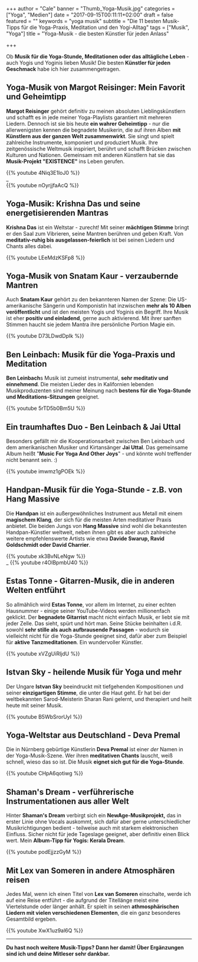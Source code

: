+++
author = "Cale"
banner = "Thumb_Yoga-Musik.jpg"
categories = ["Yoga", "Medien"]
date = "2017-09-15T00:11:11+02:00"
draft = false
featured = ""
keywords = "yoga musik"
subtitle = "Die 11 besten Musik-Tipps für die Yoga-Praxis, Meditation und den Yogi-Alltag"
tags = ["Musik", "Yoga"]
title = "Yoga-Musik - die besten Künstler für jeden Anlass"

+++

Ob **Musik für die Yoga-Stunde, Meditationen oder das alltägliche Leben** - auch Yogis und Yoginis lieben Musik! Die besten **Künstler für jeden Geschmack** habe ich hier zusammengetragen.<!--more-->


## Yoga-Musik von Margot Reisinger: Mein Favorit und Geheimtipp

**Margot Reisinger** gehört definitiv zu meinen absoluten Lieblingskünstlern und schafft es in jede meiner Yoga-Playlists garantiert mit mehreren Liedern. Dennoch ist sie bis heute **ein wahrer Geheimtipp** - nur die allerwenigsten kennen die begnadete Musikerin, die auf ihren Alben **mit Künstlern aus der ganzen Welt zusammenwirkt**. Sie singt und spielt zahlreiche Instrumente, komponiert und produziert Musik. Ihre zeitgenössische Weltmusik inspiriert, berührt und schafft Brücken zwischen Kulturen und Nationen. Gemeinsam mit anderen Künstlern hat sie das **Musik-Projekt "EXISTENCE"** ins Leben gerufen.

{{% youtube 4Niq3E1loJ0 %}}      
_          
{{% youtube nOyrjjfaAcQ %}}

## Yoga-Musik: Krishna Das und seine energetisierenden Mantras

**Krishna Das** ist ein Weltstar - zurecht! Mit seiner **mächtigen Stimme** bringt er den Saal zum Vibrieren, seine Mantren berühren und geben Kraft. Von **meditativ-ruhig bis ausgelassen-feierlich** ist bei seinen Liedern und Chants alles dabei.

{{% youtube LEeMdzKSFp8 %}}

## Yoga-Musik von Snatam Kaur - verzaubernde Mantren

Auch **Snatam Kaur** gehört zu den bekannteren Namen der Szene: Die US-amerikanische Sängerin und Komponistin hat inzwischen **mehr als 10 Alben veröffentlicht** und ist den meisten Yogis und Yoginis ein Begriff. Ihre Musik ist eher **positiv und einladend**, gerne auch aktivierend. Mit ihrer sanften Stimmen haucht sie jedem Mantra ihre persönliche Portion Magie ein.

{{% youtube D73LDwdDpIk %}}

## Ben Leinbach: Musik für die Yoga-Praxis und Meditation

**Ben Leinbach**s Musik ist zumeist instrumental, **sehr meditativ und einnehmend**. Die meisten Lieder des in Kalifornien lebenden Musikproduzenten sind meiner Meinung nach **bestens für die Yoga-Stunde und Meditations-Sitzungen** geeignet.

{{% youtube 5rTD5b0Bm5U %}}

## Ein traumhaftes Duo - Ben Leinbach & Jai Uttal

Besonders gefällt mir die Kooperationsarbeit zwischen Ben Leinbach und dem amerikanischen Musiker und Kirtansänger **Jai Uttal**. Das gemeinsame Album heißt "**Music For Yoga And Other Joys**" - und könnte wohl treffender nicht benannt sein. :)

{{% youtube imwmz1gPOEk %}}


## Handpan-Musik für die Yoga-Stunde - z.B. von Hang Massive

Die **Handpan** ist ein außergewöhnliches Instrument aus Metall mit einem **magischem Klang**, der sich für die meisten Arten meditativer Praxis anbietet. Die beiden Jungs von **Hang Massive** sind wohl die bekanntesten Handpan-Künstler weltweit, neben ihnen gibt es aber auch zahlreiche weitere empfehlenswerte Artists wie etwa **Davide Swarup, Ravid Goldschmidt oder David Charrier**.

{{% youtube xk3BvNLeNgw %}}       
_
{{% youtube r4OlBpmbU40 %}}




## Estas Tonne - Gitarren-Musik, die in anderen Welten entführt

So allmählich wird **Estas Tonne**, vor allem im Internet, zu einer echten Hausnummer - einige seiner YouTube-Videos werden millionenfach geklickt. Der **begnadete Gitarrist** macht nicht einfach Musik, er liebt sie mit jeder Zelle. Das sieht, spürt und hört man. Seine Stücke beinhalten i.d.R. sowohl **sehr stille als auch aufbrausende Passagen** - wodurch sie vielleicht nicht für die Yoga-Stunde geeignet sind, dafür aber zum Beispiel für **aktive Tanzmeditationen**. Ein wundervoller Künstler.

{{% youtube xVZgUiRljdU %}}

## Istvan Sky - heilende Musik für Yoga und mehr

Der Ungare **Istvan Sky** beeindruckt mit tiefgehenden Kompositionen und seiner **einzigartigen Stimme**, die unter die Haut geht. Er hat bei der weltbekannten Sarod-Meisterin Sharan Rani gelernt, und therapiert und heilt heute mit seiner Musik.

{{% youtube B5WbSrorUyI %}}

## Yoga-Weltstar aus Deutschland - Deva Premal

Die in Nürnberg gebürtige Künstlerin **Deva Premal** ist einer *der* Namen in der Yoga-Musik-Szene. Wer ihren **meditativen Chants** lauscht, weiß schnell, wieso das so ist. Die Musik **eignet sich gut für die Yoga-Stunde**.

{{% youtube CHpA6qotiwg %}}

## Shaman's Dream - verführerische Instrumentationen aus aller Welt

Hinter **Shaman's Dream** verbirgt sich ein **NewAge-Musikprojekt,** das in erster Linie ohne Vocals auskommt, sich dafür aber gerne unterschiedlicher Musikrichtigungen bedient - teilweise auch mit starkem elektronischen Einfluss. Sicher nicht für jede Tageslage geeignet, aber definitiv einen Blick wert. Mein **Album-Tipp für Yogis: Kerala Dream**.

{{% youtube podEjjzzGyM %}}


## Mit Lex van Someren in andere Atmosphären reisen

Jedes Mal, wenn ich einen Titel von **Lex van Someren** einschalte, werde ich auf eine Reise entführt - die aufgrund der Titellänge meist eine Viertelstunde oder länger anhält. Er spielt in seinen **athmosphärischen Liedern mit vielen verschiedenen Elementen**, die ein ganz besonderes Gesamtbild ergeben.

{{% youtube XwX1uz9al6Q %}}

-------

**Du hast noch weitere Musik-Tipps? Dann her damit! Über Ergänzungen sind ich und deine Mitleser sehr dankbar.**